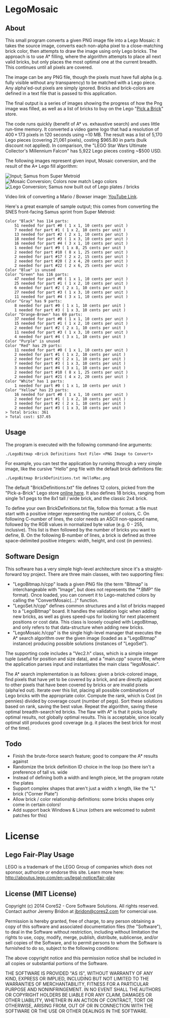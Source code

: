 LegoMosaic
==========

About
-----

This small program converts a given PNG image file into a Lego Mosaic: it takes the source
image, converts each non-alpha pixel to a close-matching brick color, then attempts to draw
the image using only Lego bricks. The approach is to use A\* filling, where the algorithm
attempts to place all next valid bricks, but only places the most optimal one at the current
breadth. This continues until all pixels are covered.

The image can be any PNG file, though the pixels must have full alpha (e.g. fully visible
without any transparency) to be matched with a Lego piece. Any alpha'ed-out pixels are simply
ignored. Bricks and brick-colors are defined in a text file that is passed to this application.

The final output is a series of images showing the progress of how the Png image was filled,
as well as a list of bricks to buy on the Lego "[Pick a Brick](http://shop.lego.com/en-US/Pick-A-Brick-ByTheme)" store.

The code runs quickly (benefit of A\* vs. exhaustive search) and uses little run-time memory.
It converted a video game logo that had a resolution of 400 × 173 pixels in 120 seconds using ~10 MB.
The result was a list of 5,170 Lego pieces (covering 21,061 pixels), costing $965.80 in parts (bulk discount not applied).
In comparison, the "LEGO Star Wars Ultimate Collector's Millennium Falcon" has 5,922 Lego pieces costing ~$500 USD.

The following images represent given input, Mosaic conversion, and the result of the A\* Lego fill algorithm:

![Input; Samus from Super Metroid](https://raw.githubusercontent.com/nint22/LegoMosaic/master/Samus.png)
![Mosaic Conversion; Colors now match Lego colors](https://raw.githubusercontent.com/nint22/LegoMosaic/master/LegoMosaicProgress_Output.png)
![Lego Conversion; Samus now built out of Lego plates / bricks](https://raw.githubusercontent.com/nint22/LegoMosaic/master/LegoMosaicProgress_00361.png)

Video link of converting a Mario / Bowser image: [YouTube Link](https://www.youtube.com/watch?v=ECu_di70cPY).

Here's a great example of sample output; this comes from converting the SNES front-facing Samus sprint from Super Metroid:

	Color "Black" has 114 parts:
		51 needed for part #0 ( 1 x 1, 10 cents per unit )
		7 needed for part #1 ( 1 x 2, 10 cents per unit )
		13 needed for part #2 ( 2 x 1, 10 cents per unit )
		18 needed for part #3 ( 1 x 3, 10 cents per unit )
		16 needed for part #4 ( 3 x 1, 10 cents per unit )
		1 needed for part #9 ( 1 x 8, 25 cents per unit )
		2 needed for part #10 ( 8 x 1, 25 cents per unit )
		2 needed for part #17 ( 2 x 2, 15 cents per unit )
		2 needed for part #20 ( 2 x 4, 20 cents per unit )
		2 needed for part #22 ( 2 x 6, 25 cents per unit )
	Color "Blue" is unused
	Color "Green" has 116 parts:
		47 needed for part #0 ( 1 x 1, 10 cents per unit )
		25 needed for part #1 ( 1 x 2, 10 cents per unit )
		6 needed for part #2 ( 2 x 1, 10 cents per unit )
		27 needed for part #3 ( 1 x 3, 10 cents per unit )
		11 needed for part #4 ( 3 x 1, 10 cents per unit )
	Color "Gray" has 9 parts:
		8 needed for part #0 ( 1 x 1, 10 cents per unit )
		1 needed for part #3 ( 1 x 3, 10 cents per unit )
	Color "Orange-Brown" has 69 parts:
		37 needed for part #0 ( 1 x 1, 10 cents per unit )
		15 needed for part #1 ( 1 x 2, 10 cents per unit )
		2 needed for part #2 ( 2 x 1, 10 cents per unit )
		11 needed for part #3 ( 1 x 3, 10 cents per unit )
		4 needed for part #4 ( 3 x 1, 10 cents per unit )
	Color "Purple" is unused
	Color "Red" has 29 parts:
		11 needed for part #0 ( 1 x 1, 10 cents per unit )
		2 needed for part #1 ( 1 x 2, 10 cents per unit )
		2 needed for part #2 ( 2 x 1, 10 cents per unit )
		7 needed for part #3 ( 1 x 3, 10 cents per unit )
		3 needed for part #4 ( 3 x 1, 10 cents per unit )
		2 needed for part #10 ( 8 x 1, 25 cents per unit )
		2 needed for part #21 ( 4 x 2, 20 cents per unit )
	Color "White" has 1 parts:
		1 needed for part #0 ( 1 x 1, 10 cents per unit )
	Color "Yellow" has 23 parts:
		16 needed for part #0 ( 1 x 1, 10 cents per unit )
		2 needed for part #1 ( 1 x 2, 10 cents per unit )
		3 needed for part #2 ( 2 x 1, 10 cents per unit )
		2 needed for part #3 ( 1 x 3, 10 cents per unit )
	> Total bricks: 361
	> Total cost: $37.65

Usage
-----

The program is executed with the following command-line arguments:

    ./LegoBitmap <Brick Definitions Text File> <PNG Image to Convert>

For example, you can test the application by running through a very simple image, like the
cursive "Hello" png file with the default brick definitions file:

    ./LegoBitmap BrickDefinitions.txt HelloMac.png

The default "BrickDefinitions.txt" file defines 12 colors, picked from the "Pick-a-Brick"
Lego store [online here](http://shop.lego.com/en-US/Pick-A-Brick-ByTheme). It also defines 18
bricks, ranging from single 1x1 pegs to the 8x1 tall / wide brick, and the classic 2x4 brick.

To define your own BrickDefinitions.txt file, follow this format: a file must start with a positive
integer representing the number of colors, C. On following C-number of lines, the color needs
an ASCII non-spaced name, followed by the RGB values in normalized byte value (e.g. 0 - 255, inclusive).
This list is then followed by the number of bricks you want to define, B. On the following B-number
of lines, a brick is defined as three space-delimited positive integers: width, height, and cost (in pennies).

Software Design
---------------

This software has a very simple high-level architecture since it's a straight-forward toy project.
There are three main classes, with two supporting files:

+ "LegoBitmap.h/cpp" loads a given PNG file (the term "Bitmap" is interchangeable with "Image", but does
  not represents the "*.BMP" file format). Once loaded, you can convert it to Lego-matched
  colors by calling the "ConvertMosaic(...)" function.
+ "LegoSet.h/cpp" defines common structures and a list of bricks mapped to a "LegoBitmap" board. It handles
  the validation logic when adding new bricks, as well as gives speed-ups for looking for next placement
  positions or cost data. This class is loosely coupled with LegoBitmap, and only refers to that
  data-structure when adding new bricks.
+ "LegoMosaic.h/cpp" is the single high-level manager that executes the A\* search algorithm over the
  given image (loaded as a "LegoBitmap" instance) producing possible solutions (instances of "LegoSet").

The supporting code includes a "Vec2.h" class, which is a simple integer tuple (useful for position
and size data), and a "main.cpp" source file, where the application parses input and instantiates the
main class "legoMosaic".

The A\* search implementation is as follows: given a brick-colored image, find pixels that have
yet to be covered by a brick, and are directly adjacent to other pixels that have been covered by bricks
or are invalid pixels (alpha'ed out). Iterate over this list, placing all possible combinations of
Lego bricks with the appropriate color. Compute the rank, which is Cost (in pennies) divided by coverage
count (number of pegs). Sort these solutions based on rank, saving the best value. Repeat the algorithm,
saving these optimal breadth-search'ed bricks. The flaw with A\* is that it picks locally optimal results,
not globally optimal results. This is acceptable, since locally optimal still produces good coverage (e.g.
it places the best brick for most of the time).

Todo
----

+ Finish the brute-force search feature; good to compare the A* results against
+ Randomize the brick definition ID choice in the loop (so there isn't a preference of tall vs. wide
+ Instead of defining both a width and length piece, let the program rotate the plates
+ Support complex shapes that aren't just a width x length, like the "L" brick ("Corner Plate")
+ Allow brick / color relationship definitions: some bricks shapes only come in certain colors!
+ Add support back Windows & Linux (others are welcomed to submit patches for this)

License
=======

Lego Fair-Play Usage
--------------------

LEGO is a trademark of the LEGO Group of companies which does not sponsor, authorize
or endorse this site. Learn more here: http://aboutus.lego.com/en-us/legal-notice/fair-play

License (MIT License)
---------------------

Copyright (c) 2014 CoreS2 - Core Software Solutions. All rights reserved.
Contact author Jeremy Bridon at jbridon@cores2.com for comercial use.

Permission is hereby granted, free of charge, to any person obtaining a
copy of this software and associated documentation files (the
"Software"), to deal in the Software without restriction, including
without limitation the rights to use, copy, modify, merge, publish,
distribute, sublicense, and/or sell copies of the Software, and to
permit persons to whom the Software is furnished to do so, subject to
the following conditions:

The above copyright notice and this permission notice shall be included
in all copies or substantial portions of the Software.

THE SOFTWARE IS PROVIDED "AS IS", WITHOUT WARRANTY OF ANY KIND, EXPRESS
OR IMPLIED, INCLUDING BUT NOT LIMITED TO THE WARRANTIES OF
MERCHANTABILITY, FITNESS FOR A PARTICULAR PURPOSE AND NONINFRINGEMENT.
IN NO EVENT SHALL THE AUTHORS OR COPYRIGHT HOLDERS BE LIABLE FOR ANY
CLAIM, DAMAGES OR OTHER LIABILITY, WHETHER IN AN ACTION OF CONTRACT,
TORT OR OTHERWISE, ARISING FROM, OUT OF OR IN CONNECTION WITH THE
SOFTWARE OR THE USE OR OTHER DEALINGS IN THE SOFTWARE.

